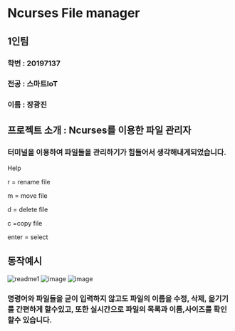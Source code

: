 # Ncurses File manager

## 1인팀
### 학번 : 20197137
### 전공 : 스마트IoT
### 이름 : 장광진

## 프로젝트 소개 : Ncurses를 이용한 파일 관리자
### 터미널을 이용하여 파일들을 관리하기가 힘들어서 생각해내게되었습니다.
Help

r = rename file

m = move file

d = delete file

c =copy file

enter = select
## 동작예시
![readme1](https://user-images.githubusercontent.com/84339929/144763062-f77e8e36-e46c-4aa4-a602-ec9c7ca3e9ce.PNG)
![image](https://user-images.githubusercontent.com/84339929/144763136-7dc306f5-bec2-4fff-8ce2-eaf6818f9ea7.png)
![image](https://user-images.githubusercontent.com/84339929/144763149-86358975-7a62-4b48-9dd7-68fee06ff0aa.png)


### 명령어와 파일들을 굳이 입력하지 않고도 파일의 이름을 수정, 삭제, 옮기기를 간편하게 할수있고, 또한 실시간으로 파일의 목록과 이름,사이즈를 확인할수 있습니다.

